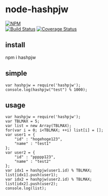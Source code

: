 # node-hashpjw

[![NPM](https://nodei.co/npm/hashpjw.png?downloads=true&downloadRank=true&stars=true)](https://nodei.co/npm/hashpjw)  
[![Build Status](https://secure.travis-ci.org/you21979/node-hashpjw.png?branch=master)](https://travis-ci.org/you21979/node-hashpjw)
[![Coverage Status](https://coveralls.io/repos/you21979/node-hashpjw/badge.png)](https://coveralls.io/r/you21979/node-hashpjw)

## install

npm i hashpjw

## simple

```
var hashpjw = require('hashpjw');
console.log(hashpjw("test") % 1000);
```

## usage

```
var hashpjw = require('hashpjw');
var TBLMAX = 5;
var list = new Array(TBLMAX);
for(var i = 0; i<TBLMAX; ++i) list[i] = [];
var user1 = {
    "id" : "hogehoge123",
    "name" : "test1"
};
var user2 = {
    "id" : "ppppp123",
    "name" : "test2"
};
var idx1 = hashpjw(user1.id) % TBLMAX;
list[idx1].push(user1);
var idx2 = hashpjw(user2.id) % TBLMAX;
list[idx2].push(user2);
console.log(list);
```




